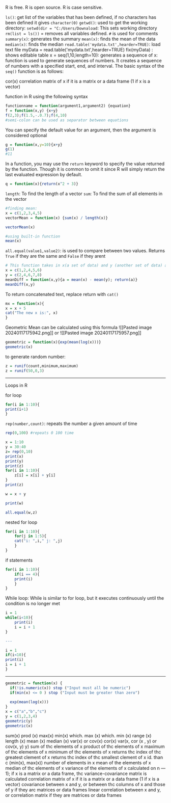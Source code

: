 R is free.
R is open source. 
R is case sensitive. 

`ls()`: get list of the variables that has been defined, if no characters has been defined it gives `character(0)`
`getwd()`: used to get the working directory:
`setwd(dir = "C:/Users/Downaload`: This sets working directory
`rm(list = ls())` = removes all variables defined. 
`#` is used for comments
`summary(x)`: generates the summary
`mean(x)`: finds the mean of the data
`median(x)`: finds the median
`read.table('mydata.txt',hearder=TRUE)`: load text file
myData = read.table('mydata.txt',hearder=TRUE) 
fix(myData) : shows editable table
x = seq(1,10,length=10): generates a sequence of x: function is used to generate sequences of numbers. It creates a sequence of numbers with a specified start, end, and interval. The basic syntax of the `seq()` function is as follows:

cor(x) correlation matrix of x if it is a matrix or a data frame (1 if x is a vector)


function in R using the following syntax
```R
functionname = function(argument1,argument2) {equation}
f = function(x,y) {x+y}
f(2,3);f(1.5,-.0.7);f(4,10)
#semi-colon can be used as separator between equations
```

You can specify the default value for an argument, then the argument is considered optional
```R
g = function(x,y=10){x+y}
g(1) 
#11

```

In a function, you may use the `return` keyword to specify the value returned by the function. Though it is common to omit it since R will simply return the last evaluated expression by default. 

```R
q = function(x){return(x^2 + 3)}
```

`length`: To find the length of a vector
`sum`: To find the sum of all elements in the vector

```R
#finding mean:
x = c(1,2,3,4,5)
vectorMean = function(x) {sum(x) / length(x)}

vectorMean(x)

#using built-in function
mean(x)
```

`all.equal(value1,value2)`: is used to compare between two values. Returns `True` if they are the same and `False` if they arent

```R
# This function takes in x(a set of data) and y (another set of data) as input, returns the mean of x minus mean of y
x = c(1,2,4,5,6)
y = c(2,4,6,7,8)
meanDiff = function(x,y){a = mean(x) - mean(y); return(a)}
meanDiff(x,y)

```

To return concatenated text, replace return with `cat()`
```R
mx = function(x){
x = x + 5
cat("The new x is:", x)
}
```


Geometric Mean can be calculated using this formula
![[Pasted image 20240117175942.png]]
or
![[Pasted image 20240117175957.png]]
```R
geometric = function(x){exp(mean(log(x)))}
geometric(x)
```
to generate random number:
```R
z = runif(count,minimum,maximum)
z = runif(50,0,3)
```

--- 
Loops in R

for loop
```R
for(i in 1:10){
print(i+1)
}
```

`rep(number,count)`: repeats the number a given amount of time

```R
rep(0,100) #repeats 0 100 time
```

```R
x = 1:10
y = 30:40
z= rep(0,10)
print(x)
print(y)
print(z)
for(i in 1:10){
	z[i] = x[i] + y[i]
}
print(z)

w = x + y

print(w)

all.equal(w,z)
```

nested for loop
```R
for(i in 1:10){
	for(j in 1:5){
	cat("i: ",i," j: ",j)
	}
}
```

if statements
```R
for(i in 1:10){
	if(i == 4){
	print(i)
	}
}
```


While loop:
While is similar to for loop, but it executes continuously until the condition is no longer met

```R
i = 1
while(i<10){
	print(i)
	i = i + 1
}

---

i = 1
if(i<10){
print(i)
i = i + 1
}
```

---

```R
geometric = function(x) {
  if(!is.numeric(x)) stop ("Input must all be numeric")
  if(min(x) <= 0 ) stop ("Input must be greater than zero")
  
  exp(mean(log(x)))
}
x = c("a","b","c")
y = c(1,2,3,4)
geometric(y)
geometric(x)

```

sum(x)
prod (x)
max(x)
min(x)
which. max (x)
which. min (x)
range (x)
length (x)
mean (x)
median (x)
var(x) or cov(x)
cor(x)
var(x,
cor (x ,
y) or cov(x,
y)
y)
sum of thc elements of x
product of thc elements of x
maximum of thc elements of x
minimum of thc elements of x
returns thc index of thc greatest clement of x
returns thc index of thc smallest clement of x
id. than c (min(x), max(x))
number of elements in x
mean of the elements of x
median of thc elements of x
variance of the elements of x calculated on n — 1); if x is
a matrix or a data frame, thc variance-covariance matrix is
calculated
correlation matrix of x if it is a matrix or a data frame (1 if x
is a vector)
covariance between x and y, or between thc columns of x and
those of y if they arc matrices or data frames
linear correlation between x and y, or correlation matrix if they
are matrices or data frames